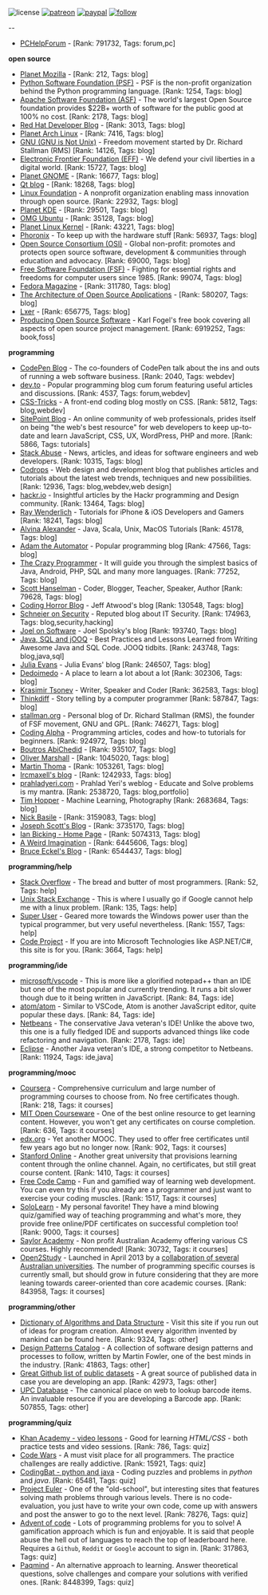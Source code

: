 ![license](https://img.shields.io/github/license/prahladyeri/siterank-stats.svg)
[![patreon](https://img.shields.io/badge/Patreon-brown.svg?logo=patreon)](https://www.patreon.com/prahladyeri)
[![paypal](https://img.shields.io/badge/PayPal-blue.svg?logo=paypal)](https://www.paypal.com/cgi-bin/webscr?cmd=_s-xclick&hosted_button_id=JM8FUXNFUK6EU)
[![follow](https://img.shields.io/twitter/follow/prahladyeri.svg?style=social)](https://twitter.com/prahladyeri)

--
- [PCHelpForum](https://pchelpforum.net) -  [Rank: 791732, Tags: forum,pc]

**open source**

- [Planet Mozilla](http://planet.mozilla.org/) -  [Rank: 212, Tags: blog]
- [Python Software Foundation (PSF)](https://www.python.org/psf/) - PSF is the non-profit organization behind the Python programming language. [Rank: 1254, Tags: blog]
- [Apache Software Foundation (ASF)](https://www.apache.org/) - The world's largest Open Source foundation provides $22B+ worth of software for the public good at 100% no cost. [Rank: 2178, Tags: blog]
- [Red Hat Developer Blog](https://developerblog.redhat.com/) -  [Rank: 3013, Tags: blog]
- [Planet Arch Linux](https://planet.archlinux.org/) -  [Rank: 7416, Tags: blog]
- [GNU (GNU is Not Unix)](https://www.gnu.org) - Freedom movement started by Dr. Richard Stallman (RMS) [Rank: 14126, Tags: blog]
- [Electronic Frontier Foundation (EFF)](https://www.eff.org/) - We defend your civil liberties in a digital world. [Rank: 15727, Tags: blog]
- [Planet GNOME](https://planet.gnome.org/) -  [Rank: 16677, Tags: blog]
- [Qt blog](http://blog.qt.io/) -  [Rank: 18268, Tags: blog]
- [Linux Foundation](https://www.linuxfoundation.org/) - A nonprofit organization enabling mass innovation through open source. [Rank: 22932, Tags: blog]
- [Planet KDE](https://planet.kde.org/) -  [Rank: 29501, Tags: blog]
- [OMG Ubuntu](https://www.omgubuntu.co.uk/) -  [Rank: 35128, Tags: blog]
- [Planet Linux Kernel](http://planet.kernel.org/) -  [Rank: 43221, Tags: blog]
- [Phoronix](https://www.phoronix.com/) - To keep up with the hardware stuff [Rank: 56937, Tags: blog]
- [Open Source Consortium (OSI)](https://opensource.org) - Global non-profit: promotes and protects open source software, development & communities through education and advocacy. [Rank: 69000, Tags: blog]
- [Free Software Foundation (FSF)](https://www.fsf.org/) - Fighting for essential rights and freedoms for computer users since 1985. [Rank: 99074, Tags: blog]
- [Fedora Magazine](https://fedoramagazine.org/) -  [Rank: 311780, Tags: blog]
- [The Architecture of Open Source Applications](http://www.aosabook.org/en/index.html) -  [Rank: 580207, Tags: blog]
- [Lxer](http://lxer.com/) -  [Rank: 656775, Tags: blog]
- [Producing Open Source Software](https://producingoss.com/) - Karl Fogel's free book covering all aspects of open source project management. [Rank: 6919252, Tags: book,foss]

**programming**

- [CodePen Blog](https://blog.codepen.io/) - The co-founders of CodePen talk about the ins and outs of running a web software business. [Rank: 2040, Tags: webdev]
- [dev.to](https://dev.to/) - Popular programming blog cum forum featuring useful articles and discussions. [Rank: 4537, Tags: forum,webdev]
- [CSS-Tricks](https://css-tricks.com/) - A front-end coding blog mostly on CSS. [Rank: 5812, Tags: blog,webdev]
- [SitePoint Blog](https://www.sitepoint.com/blog/) - An online community of web professionals, prides itself on being "the web's best resource" for web developers to keep up-to-date and learn JavaScript, CSS, UX, WordPress, PHP and more. [Rank: 5866, Tags: tutorials]
- [Stack Abuse](https://stackabuse.com/) - News, articles, and ideas for software engineers and web developers. [Rank: 10315, Tags: blog]
- [Codrops](https://tympanus.net/codrops/) - Web design and development blog that publishes articles and tutorials about the latest web trends, techniques and new possibilities. [Rank: 12936, Tags: blog,webdev,web design]
- [hackr.io](https://hackr.io/blog) - Insightful articles by the Hackr programming and Design community. [Rank: 13464, Tags: blog]
- [Ray Wenderlich](https://www.raywenderlich.com/) - Tutorials for iPhone & iOS Developers and Gamers [Rank: 18241, Tags: blog]
- [Alvina Alexander](https://alvinalexander.com/) - Java, Scala, Unix, MacOS Tutorials [Rank: 45178, Tags: blog]
- [Adam the Automator](https://adamtheautomator.com/) - Popular programming blog [Rank: 47566, Tags: blog]
- [The Crazy Programmer](https://www.thecrazyprogrammer.com/) - It will guide you through the simplest basics of Java, Android, PHP, SQL and many more languages. [Rank: 77252, Tags: blog]
- [Scott Hanselman](https://www.hanselman.com/) - Coder, Blogger, Teacher, Speaker, Author [Rank: 79628, Tags: blog]
- [Coding Horror Blog](https://blog.codinghorror.com/) - Jeff Atwood's blog [Rank: 130548, Tags: blog]
- [Schneier on Security](https://www.schneier.com/) - Reputed blog about IT Security. [Rank: 174963, Tags: blog,security,hacking]
- [Joel on Software](https://www.joelonsoftware.com/) - Joel Spolsky's blog [Rank: 193740, Tags: blog]
- [Java, SQL and jOOQ](https://blog.jooq.org/) - Best Practices and Lessons Learned from Writing Awesome Java and SQL Code. JOOQ tidbits. [Rank: 243748, Tags: blog,java,sql]
- [Julia Evans](https://jvns.ca/) - Julia Evans' blog [Rank: 246507, Tags: blog]
- [Dedoimedo](https://www.dedoimedo.com/) - A place to learn a lot about a lot [Rank: 302306, Tags: blog]
- [Krasimir Tsonev](https://krasimirtsonev.com/) - Writer, Speaker and Coder [Rank: 362583, Tags: blog]
- [Thinkdiff](https://thinkdiff.net/) - Story telling by a computer programmer [Rank: 587847, Tags: blog]
- [stallman.org](https://stallman.org) - Personal blog of Dr. Richard Stallman (RMS), the founder of FSF movement, GNU and GPL. [Rank: 746271, Tags: blog]
- [Coding Alpha](https://www.codingalpha.com/) - Programming articles, codes and how-to tutorials for beginners. [Rank: 924972, Tags: blog]
- [Boutros AbiChedid](https://bacsoftwareconsulting.com/blog/index.php/about/) -  [Rank: 935107, Tags: blog]
- [Oliver Marshall](https://olivermarshall.net/) -  [Rank: 1045020, Tags: blog]
- [Martin Thoma](https://martin-thoma.com/) -  [Rank: 1053261, Tags: blog]
- [Ircmaxell's blog](https://blog.ircmaxell.com/) -  [Rank: 1242933, Tags: blog]
- [prahladyeri.com](https://prahladyeri.com) - Prahlad Yeri's weblog - Educate and Solve problems is my mantra. [Rank: 2538720, Tags: blog,portfolio]
- [Tim Hopper](https://tdhopper.com/) - Machine Learning, Photography [Rank: 2683684, Tags: blog]
- [Nick Basile](https://nick-basile.com/) -  [Rank: 3159083, Tags: blog]
- [Joseph Scott's Blog](https://blog.josephscott.org/) -  [Rank: 3735170, Tags: blog]
- [Ian Bicking - Home Page](https://www.ianbicking.org/) -  [Rank: 5074313, Tags: blog]
- [A Weird Imagination](https://aweirdimagination.net/) -  [Rank: 6445606, Tags: blog]
- [Bruce Eckel's Blog](https://www.bruceeckel.com/) -  [Rank: 6544437, Tags: blog]

**programming/help**

- [Stack Overflow](https://stackoverflow.com) - The bread and butter of most programmers. [Rank: 52, Tags: help]
- [Unix Stack Exchange](https://unix.stackexchange.com) - This is where I usually go if Google cannot help me with a linux problem. [Rank: 135, Tags: help]
- [Super User](https://superuser.com) - Geared more towards the Windows power user than the typical programmer, but very useful nevertheless. [Rank: 1557, Tags: help]
- [Code Project](https://www.codeproject.com) - If you are into Microsoft Technologies like ASP.NET/C#, this site is for you. [Rank: 3664, Tags: help]

**programming/ide**

- [microsoft/vscode](https://github.com/microsoft/vscode) - This is more like a glorified notepad++ than an IDE but one of the most popular and currently trending. It runs a bit slower though due to it being written in JavaScript. [Rank: 84, Tags: ide]
- [atom/atom](https://github.com/atom/atom) - Similar to VSCode, Atom is another JavaScript editor, quite popular these days. [Rank: 84, Tags: ide]
- [Netbeans](https://netbeans.apache.org/) - The conservative Java veteran's IDE! Unlike the above two, this one is a fully fledged IDE and supports advanced things like code refactoring and navigation. [Rank: 2178, Tags: ide]
- [Eclipse](https://eclipse.org) - Another Java veteran's IDE, a strong competitor to Netbeans. [Rank: 11924, Tags: ide,java]

**programming/mooc**

- [Coursera](https://www.coursera.org/) - Comprehensive curriculum and large number of programming courses to choose from. No free certificates though. [Rank: 218, Tags: it courses]
- [MIT Open Courseware](https://ocw.mit.edu) - One of the best online resource to get learning content. However, you won't get any certificates on course completion. [Rank: 636, Tags: it courses]
- [edx.org](https://courses.edx.org/) - Yet another MOOC. They used to offer free certificates until few years ago but no longer now. [Rank: 902, Tags: it courses]
- [Stanford Online](http://online.stanford.edu/) - Another great university that provisions learning content through the online channel. Again, no certificates, but still great course content. [Rank: 1410, Tags: it courses]
- [Free Code Camp](https://www.freecodecamp.org/) - Fun and gamified way of learning web development. You can even try this if you already are a programmer and just want to exercise your coding muscles. [Rank: 1517, Tags: it courses]
- [SoloLearn](https://www.sololearn.com) - My personal favorite! They have a mind blowing quiz/gamified way of teaching programming and what's more, they provide free online/PDF certificates on successful completion too! [Rank: 9000, Tags: it courses]
- [Saylor Academy](https://learn.saylor.org) - Non profit Australian Academy offering various CS courses. Highly recommended! [Rank: 30732, Tags: it courses]
- [Open2Study](https://www.open2study.com) - Launched in April 2013 by a [collaboration of several Australian universities](http://www.thegoodmooc.com/2013/06/a-review-of-open2study.html). The number of programming specific courses is currently small, but should grow in future considering that they are more leaning towards career-oriented than core academic courses. [Rank: 843958, Tags: it courses]

**programming/other**

- [Dictionary of Algorithms and Data Structure](http://xlinux.nist.gov/dads/) - Visit this site if you run out of ideas for program creation. Almost every algorithm invented by mankind can be found here. [Rank: 9324, Tags: other]
- [Design Patterns Catalog](http://martinfowler.com/eaaCatalog/) - A collection of software design patterns and processes to follow, written by Martin Fowler, one of the best minds in the industry. [Rank: 41863, Tags: other]
- [Great Github list of public datasets](http://www.datasciencecentral.com/profiles/blogs/great-github-list-of-public-data-sets) - A great source of published data in case you are developing an app. [Rank: 42973, Tags: other]
- [UPC Database](https://www.upcdatabase.com/itemform.asp) - The canonical place on web to lookup barcode items. An invaluable resource if you are developing a Barcode app. [Rank: 507855, Tags: other]

**programming/quiz**

- [Khan Academy - video lessons](https://www.khanacademy.org/) - Good for learning *HTML/CSS* - both practice tests and video sessions. [Rank: 786, Tags: quiz]
- [Code Wars](https://www.codewars.com/) - A must visit place for all programmers. The practice challenges are really addictive. [Rank: 15921, Tags: quiz]
- [CodingBat - python and java](https://codingbat.com/) - Coding puzzles and problems in *python* and *java*. [Rank: 65481, Tags: quiz]
- [Project Euler](https://projecteuler.net/) - One of the "old-school", but interesting sites that features solving math problems through various levels. There is no code-evaluation, you just have to write your own code, come up with answers and post the answer to go to the next level. [Rank: 78276, Tags: quiz]
- [Advent of code](https://adventofcode.com/) - Lots of programming problems for you to solve! A gamification approach which is fun and enjoyable. It is said that people abuse the hell out of languages to reach the top of leaderboard here. Requires a `Github`, `Reddit` or `Google` account to sign in. [Rank: 317863, Tags: quiz]
- [Paqmind](https://paqmind.com/) - An alternative approach to learning. Answer theoretical questions, solve challenges and compare your solutions with verified ones. [Rank: 8448399, Tags: quiz]

